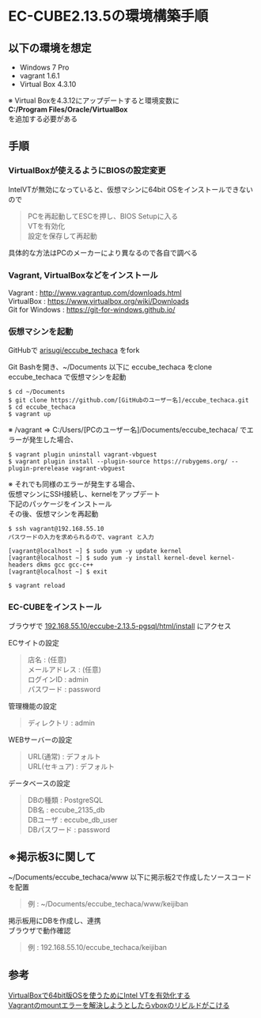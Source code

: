 # EC-CUBE2.13.5の環境構築手順

## 以下の環境を想定
* Windows 7 Pro
* vagrant 1.6.1
* Virtual Box 4.3.10

※ Virtual Boxを4.3.12にアップデートすると環境変数に  
**C:/Program Files/Oracle/VirtualBox**  
を追加する必要がある


## 手順
### VirtualBoxが使えるようにBIOSの設定変更
IntelVTが無効になっていると、仮想マシンに64bit OSをインストールできないので  
>PCを再起動してESCを押し、BIOS Setupに入る  
VTを有効化  
設定を保存して再起動

具体的な方法はPCのメーカーにより異なるので各自で調べる  

### Vagrant, VirtualBoxなどをインストール
Vagrant : http://www.vagrantup.com/downloads.html  
VirtualBox : https://www.virtualbox.org/wiki/Downloads  
Git for Windows : https://git-for-windows.github.io/  

### 仮想マシンを起動
GitHubで [arisugi/eccube_techaca](https://github.com/arisugi/eccube_techaca) をfork  
  
Git Bashを開き、~/Documents 以下に eccube_techaca をclone  
eccube_techaca で仮想マシンを起動  
```
$ cd ~/Documents
$ git clone https://github.com/[GitHubのユーザー名]/eccube_techaca.git
$ cd eccube_techaca
$ vagrant up
```

※ /vagrant => C:/Users/[PCのユーザー名]/Documents/eccube_techaca/ でエラーが発生した場合、  
```
$ vagrant plugin uninstall vagrant-vbguest
$ vagrant plugin install --plugin-source https://rubygems.org/ --plugin-prerelease vagrant-vbguest
```

※ それでも同様のエラーが発生する場合、  
仮想マシンにSSH接続し、kernelをアップデート  
下記のパッケージをインストール  
その後、仮想マシンを再起動
```
$ ssh vagrant@192.168.55.10
パスワードの入力を求められるので、vagrant と入力

[vagrant@localhost ~] $ sudo yum -y update kernel
[vagrant@localhost ~] $ sudo yum -y install kernel-devel kernel-headers dkms gcc gcc-c++
[vagrant@localhost ~] $ exit

$ vagrant reload
```


### EC-CUBEをインストール
ブラウザで [192.168.55.10/eccube-2.13.5-pgsql/html/install](192.168.55.10/eccube-2.13.5-pgsql/html/install) にアクセス

ECサイトの設定
>店名 : (任意)  
メールアドレス : (任意)  
ログインID : admin  
パスワード : password  

管理機能の設定
>ディレクトリ : admin  

WEBサーバーの設定  
>URL(通常) : デフォルト  
URL(セキュア) : デフォルト  

データベースの設定
>DBの種類 : PostgreSQL  
DB名 : eccube_2135_db  
DBユーザ : eccube_db_user  
DBパスワード : password  


## ※掲示板3に関して
~/Documents/eccube_techaca/www 以下に掲示板2で作成したソースコードを配置  
> 例 : ~/Documents/eccube_techaca/www/keijiban

掲示板用にDBを作成し、連携    
ブラウザで動作確認  
> 例 : 192.168.55.10/eccube_techaca/keijiban


## 参考
[VirtualBoxで64bit版OSを使うためにIntel VTを有効化する](http://d.hatena.ne.jp/torazuka/20100620/p1)  
[Vagrantのmountエラーを解決しようとしたらvboxのリビルドがこける](http://qiita.com/wakaba260/items/b5c87b7815b710f303a0)
